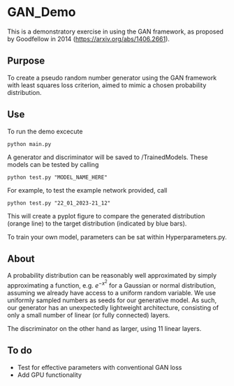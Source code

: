 # GAN_Demo

This is a demonstratory exercise in using the GAN framework, as proposed by Goodfellow in 2014 (https://arxiv.org/abs/1406.2661).

## Purpose

To create a pseudo random number generator using the GAN framework with least squares loss criterion, 
aimed to mimic a chosen probability distribution.

## Use 

To run the demo excecute

    python main.py
    
A generator and discriminator will be saved to /TrainedModels. These models can be tested by calling

    python test.py "MODEL_NAME_HERE"
    
For example, to test the example network provided, call

    python test.py "22_01_2023-21_12"
    
 This will create a pyplot figure to compare the generated distribution (orange line) 
 to the target distribution (indicated by blue bars).
 
 To train your own model, parameters can be sat within Hyperparameters.py.
 
 ## About 
 
 A probability distribution can be reasonably well 
 approximated by simply approximating a function, e.g. $e^{-x^2}$ 
 for a Gaussian or normal distribution, assuming we already have access
 to a uniform random variable. We use uniformly sampled numbers as
 seeds for our generative model. As such, our generator has an
 unexpectedly lightweight architecture, consisting of only a small
 number of linear (or fully connected) layers.
 
 The discriminator on the other hand as larger, using 11 linear 
 layers.
 
 
 
 ## To do
 
 - Test for effective parameters with conventional GAN loss
 - Add GPU functionality
